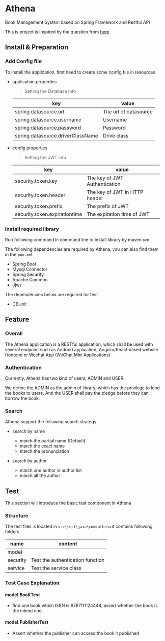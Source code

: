 # Athena

Book Management System based on Spring Framework and Restful API

This is project is inspired by the question from [here](http://www.cnsoftbei.com/bencandy.php?fid=148&aid=1532)
## Install & Preparation
### Add Config file
To install the application, first need to create some config file in resources
* application.properties

    > Setting the Database info

    key | value
    ----|------
    spring.datasource.url | The url of datasource
    spring.datasource.username | Username
    spring.datasource.password | Password
    spring.datasource.driverClassName | Drive class
* config.properties

    > Setting the JWT info

    key | value
    ----|------
    security.token.key|The key of JWT Authentication
    security.token.header | The key of JWT in HTTP header
    security.token.prefix | The prefix of JWT
    security.token.expirationtime | The expiration time of JWT

### Install required library
Run following command in command line to install library by maven `mvn`

The following dependencies are required by Athena, you can also find them in the `pom.xml`

* Spring Boot
* Mysql Connector
* Spring Security
* Apache Common
* Jjwt

The dependencies below are required for test

* DBUnit

## Feature
### Overall
The Athena application is a RESTful application, which shall be used with several endpoint such as Android application, Angular/React based website frontend or Wechat App (WeChat Mini Applications)

### Authentication
Currently, Athena has two kind of users, ADMIN and USER.

We define the ADMIN as the admin of library, which has the privilege to lend the books to users.
And the USER shall pay the pledge before they can borrow the book.

### Search
Athena support the following search strategy

* search by name
    * march the partial name (Default)
    * march the exact name
    * march the pronunciation

* search by author
    * march one author in author list
    * march all the author



## Test
This section will introduce the basic test component in Athena
### Structure
The test files is located in `src\test\java\com\athena` it contains following folders

name | content
-----|--------
model|| Test the model class and the converter
security | Test the authentication function
service | Test the service class

### Test Case Explanation
#### model.BooKTest
* find one book which ISBN is 9787111124444, assert whether the book is the intend one.

#### model.PublisherTest
* Assert whether the publisher can access the book it published
